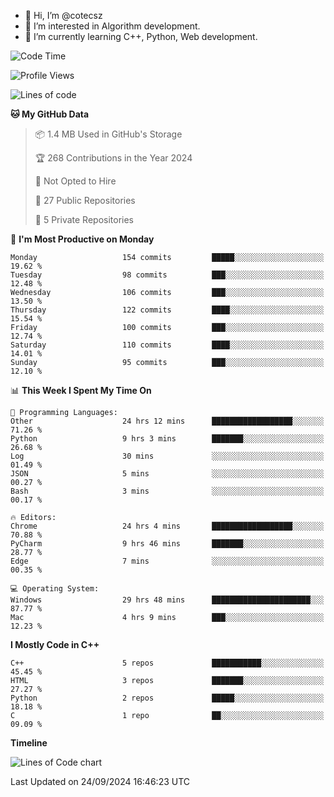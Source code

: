 - 👋 Hi, I’m @cotecsz
- 👀 I’m interested in Algorithm development.
- 🌱 I’m currently learning C++, Python, Web development.

<!---
cotecsz/cotecsz is a ✨ special ✨ repository because its `README.md` (this file) appears on your GitHub profile.
You can click the Preview link to take a look at your changes.
--->

<!--START_SECTION:waka-->
![Code Time](http://img.shields.io/badge/Code%20Time-1%2C759%20hrs%2045%20mins-blue)

![Profile Views](http://img.shields.io/badge/Profile%20Views-0-blue)

![Lines of code](https://img.shields.io/badge/From%20Hello%20World%20I%27ve%20Written-1.2%20million%20lines%20of%20code-blue)

**🐱 My GitHub Data** 

> 📦 1.4 MB Used in GitHub's Storage 
 > 
> 🏆 268 Contributions in the Year 2024
 > 
> 🚫 Not Opted to Hire
 > 
> 📜 27 Public Repositories 
 > 
> 🔑 5 Private Repositories 
 > 
📅 **I'm Most Productive on Monday** 

```text
Monday                   154 commits         █████░░░░░░░░░░░░░░░░░░░░   19.62 % 
Tuesday                  98 commits          ███░░░░░░░░░░░░░░░░░░░░░░   12.48 % 
Wednesday                106 commits         ███░░░░░░░░░░░░░░░░░░░░░░   13.50 % 
Thursday                 122 commits         ████░░░░░░░░░░░░░░░░░░░░░   15.54 % 
Friday                   100 commits         ███░░░░░░░░░░░░░░░░░░░░░░   12.74 % 
Saturday                 110 commits         ████░░░░░░░░░░░░░░░░░░░░░   14.01 % 
Sunday                   95 commits          ███░░░░░░░░░░░░░░░░░░░░░░   12.10 % 
```


📊 **This Week I Spent My Time On** 

```text
💬 Programming Languages: 
Other                    24 hrs 12 mins      ██████████████████░░░░░░░   71.26 % 
Python                   9 hrs 3 mins        ███████░░░░░░░░░░░░░░░░░░   26.68 % 
Log                      30 mins             ░░░░░░░░░░░░░░░░░░░░░░░░░   01.49 % 
JSON                     5 mins              ░░░░░░░░░░░░░░░░░░░░░░░░░   00.27 % 
Bash                     3 mins              ░░░░░░░░░░░░░░░░░░░░░░░░░   00.17 % 

🔥 Editors: 
Chrome                   24 hrs 4 mins       ██████████████████░░░░░░░   70.88 % 
PyCharm                  9 hrs 46 mins       ███████░░░░░░░░░░░░░░░░░░   28.77 % 
Edge                     7 mins              ░░░░░░░░░░░░░░░░░░░░░░░░░   00.35 % 

💻 Operating System: 
Windows                  29 hrs 48 mins      ██████████████████████░░░   87.77 % 
Mac                      4 hrs 9 mins        ███░░░░░░░░░░░░░░░░░░░░░░   12.23 % 
```

**I Mostly Code in C++** 

```text
C++                      5 repos             ███████████░░░░░░░░░░░░░░   45.45 % 
HTML                     3 repos             ███████░░░░░░░░░░░░░░░░░░   27.27 % 
Python                   2 repos             █████░░░░░░░░░░░░░░░░░░░░   18.18 % 
C                        1 repo              ██░░░░░░░░░░░░░░░░░░░░░░░   09.09 % 
```



**Timeline**

![Lines of Code chart](https://raw.githubusercontent.com/cotecsz/cotecsz/master/assets/bar_graph.png)


 Last Updated on 24/09/2024 16:46:23 UTC
<!--END_SECTION:waka-->
